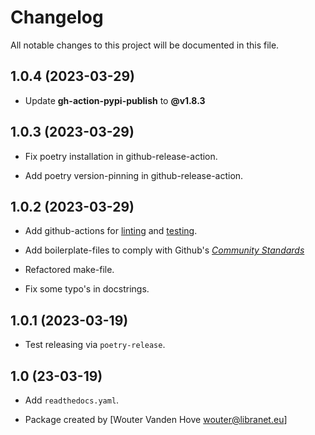 # Changelog

All notable changes to this project will be documented in this file.


## 1.0.4 (2023-03-29)

- Update **gh-action-pypi-publish** to **@v1.8.3**


## 1.0.3 (2023-03-29)

- Fix poetry installation in github-release-action.

- Add poetry version-pinning in github-release-action.


## 1.0.2 (2023-03-29)

- Add github-actions for [linting](https://github.com/libranet/autoadd-bindir/actions/workflows/linting.yaml) and [testing](https://github.com/libranet/autoadd-bindir/actions/workflows/testing.yaml).
- Add boilerplate-files to comply with Github's [_Community Standards_](https://github.com/libranet/autoadd-bindir/community)

- Refactored make-file.

- Fix some typo's in docstrings.


## 1.0.1 (2023-03-19)

- Test releasing via ``poetry-release``.


## 1.0 (23-03-19)

- Add ``readthedocs.yaml``.

- Package created by [Wouter Vanden Hove <wouter@libranet.eu>]
